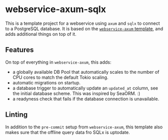 # webservice-axum-sqlx

This is a template project for a webservice using `axum` and `sqlx` to connect to a PostgreSQL database. It is based on the [`webservice-axum` template](https://github.com/binarygale-templates/webservice-axum), and adds additional things on top of it.

## Features

On top of everything in `webservice-axum`, this adds:

- a globally available DB Pool that automatically scales to the number of CPU cores to match the default Tokio scaling.
- automatic migrations on startup.
- a database trigger to automatically update an `updated_at` column, see the initial database scheme. This was inspired by SeaORM. :)
- a readyness check that fails if the database connection is unavailable.

## Linting

In addition to the `pre-commit` setup from `webservice-axum`, this template also makes sure that the offline query data fro SQLx is uptodate.
